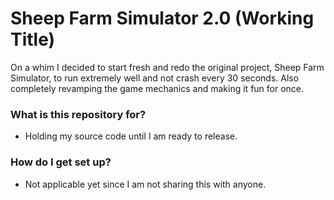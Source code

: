 # Sheep Farm Simulator 2.0 (Working Title) #

On a whim I decided to start fresh and redo the original project, Sheep Farm Simulator, to run extremely well and not crash every 30 seconds. Also completely revamping the game mechanics and making it fun for once.

### What is this repository for? ###

* Holding my source code until I am ready to release.

### How do I get set up? ###

* Not applicable yet since I am not sharing this with anyone.